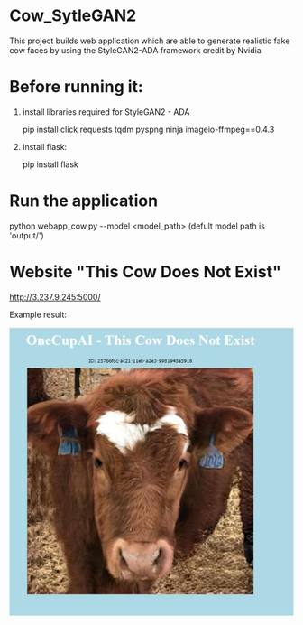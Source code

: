 # Cow_SytleGAN2
This project builds web application which are able to generate realistic fake cow faces by using the StyleGAN2-ADA framework credit by Nvidia

# Before running it:
1. install libraries required for StyleGAN2 - ADA 

    pip install click requests tqdm pyspng ninja imageio-ffmpeg==0.4.3
    
2. install flask:

    pip install flask

# Run the application

   python  webapp_cow.py  --model <model_path>   (defult model path is 'output/')

# Website "This Cow Does Not Exist"
http://3.237.9.245:5000/

Example result:

![](./web_cow.JPG)
